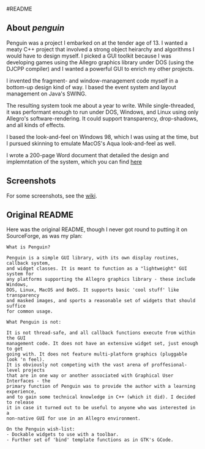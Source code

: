 #README

## About *penguin*	

Penguin was a project I embarked on at the tender age of 13. I wanted a meaty C++ project that involved a strong object heirarchy and algorithms I would have to design myself. I picked a GUI toolkit because I was developing games using the Allegro graphics library under DOS (using the DJCPP compiler) and I wanted a powerful GUI to enrich my other projects.

I invented the fragment- and window-management code myself in a bottom-up design kind of way. I based the event system and layout management on Java's SWING.

The resulting system took me about a year to write. While single-threaded, it was performant enough to run under DOS, Windows, and Linux using only Allegro's software-rendering. It could support transparency, drop-shadows, and all kinds of effects. 

I based the look-and-feel on Windows 98, which I was using at the time, but I pursued skinning to emulate MacOS's Aqua look-and-feel as well. 

I wrote a 200-page Word document that detailed the design and implemntation of the system, which you can find [here](http://dl.dropbox.com/u/2295398/penguin-manual.pdf)

## Screenshots

For some screenshots, see the [wiki](https://github.com/taliesinb/penguin/wiki).

## Original README

Here was the original README, though I never got round to putting it on SourceForge, as was my plan:

    What is Penguin?    
    Penguin is a simple GUI library, with its own display routines, callback system,    and widget classes. It is meant to function as a "lightweight" GUI system for    any platforms supporting the Allegro graphics library - these include Windows,    DOS, Linux, MacOS and BeOS. It supports basic 'cool stuff' like transparency    and masked images, and sports a reasonable set of widgets that should suffice    for common usage.    
    What Penguin is not:    
    It is not thread-safe, and all callback functions execute from within the GUI    management code. It does not have an extensive widget set, just enough to get    going with. It does not feature multi-platform graphics (pluggable look 'n feel).    It is obviously not competing with the vast arena of proffesional-level projects    that are in one way or another associated with Graphical User Interfaces - the    primary function of Penguin was to provide the author with a learning experience,    and to gain some technical knowledge in C++ (which it did). I decided to release    it in case it turned out to be useful to anyone who was interested in a    non-native GUI for use in an Allegro environment.     
    On the Penguin wish-list:    - Dockable widgets to use with a toolbar.    - Further set of 'bind' template functions as in GTK's GCode.






